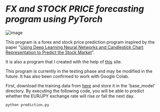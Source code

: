 # *FX and STOCK PRICE forecasting program using PyTorch*
![image](https://github.com/Yoshiki172/FX_prediction/assets/46835185/bf6010a9-b299-4ed1-976c-19b6f39d2946)

This program is a forex and stock price prediction program inspired by the paper "[Using Deep Learning Neural Networks and Candlestick Chart Representation to Predict the Stock Market](https://arxiv.org/pdf/1903.12258.pdf)".

It is also a program that I created with the help of [this](https://arxiv.org/pdf/1903.12258.pdf](https://qiita.com/ryosao/items/32e30baa7374f78aeaf0)https://qiita.com/ryosao/items/32e30baa7374f78aeaf0) site.

This program is currently in the testing phase and may be modified in the future. It has also been confirmed to work with Google Colab.

First, download the training data from [here](https://drive.google.com/file/d/1ZTl-fzOiouXQde_TP2I2o-bj5nf31IEb/view?usp=drive_link) and store it in the 'base_model' directory. By executing the following code, you will be able to predict whether the EUR/JPY exchange rate will rise or fall the next day.

```
python prediction.py
```
